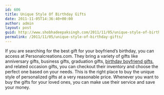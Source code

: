 ```yaml
---
id: 606
title: Unique Style Of Birthday Gifts
date: 2011-11-05T14:36:40+00:00
author: admin
layout: post
guid: http://www.shobhadeepaksingh.com/2011/11/05/unique-style-of-birthday-gifts/
permalink: /2011/11/05/unique-style-of-birthday-gifts/
---
```

If you are searching for the best gift for your boyfriend&#8217;s birthday, you can access at Personalcreations.com. They bring a variety of gifts like anniversary gifts, business gifts, graduation gifts, [birthday boyfriend gifts](http://www.personalcreations.com/personalized-birthday-gifts-boyfriends-PBIRBOY), and related occasion gifts, you can checkout their inventory and choose the perfect one based on your needs. This is the right place to buy the unique style of personalized gifts at a very reasonable price. Whenever you want to buy the gifts for your loved ones, you can make use their service and save your money.